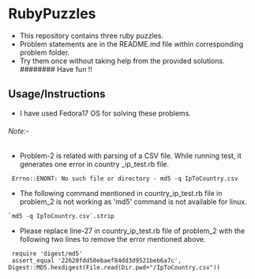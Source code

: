 RubyPuzzles
============

 * This repository contains three ruby puzzles. 
 * Problem statements are in the README.md file within corresponding problem folder. 
 * Try them once without taking help from the provided solutions. 
 ######## Have fun !!


## Usage/Instructions

 * I have used Fedora17 OS for solving these problems. 
###### Note:-
 * Problem-2 is related with parsing of a CSV file. While running test, it generates one error in country
_ip_test.rb file.

 ```erb
  Errno::ENONT: No such file or directory - md5 -q IpToCountry.csv
 ```

 * The following command mentioned in country_ip_test.rb file in problem_2 is not working as 'md5' command is not available for linux.
 
 ```erb
 `md5 -q IpToCountry.csv`.strip 
 ```
 
 * Please replace line-27 in country_ip_test.rb file of problem_2 with the following two lines to remove the error mentioned above.
 
 ```erb
  require 'digest/md5'
  assert_equal '22620fdd50ebaef84dd3d9521beb6a7c', Digest::MD5.hexdigest(File.read(Dir.pwd+"/IpToCountry.csv"))
 ```

